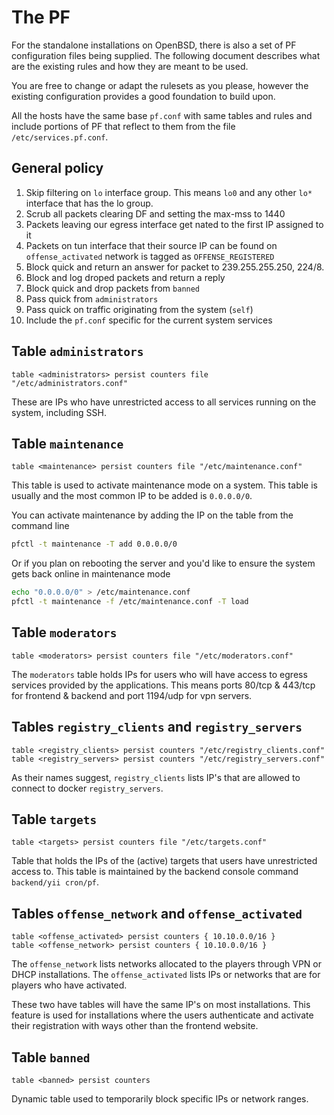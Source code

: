 # The PF
For the standalone installations on OpenBSD, there is also a set of PF
configuration files being supplied. The following document describes what are
the existing rules and how they are meant to be used.

You are free to change or adapt the rulesets as you please, however the
existing configuration provides a good foundation to build upon.

All the hosts have the same base `pf.conf` with same tables and rules and
include portions of PF that reflect to them from the file `/etc/services.pf.conf`.

## General policy
1. Skip filtering on `lo` interface group. This means `lo0` and any other `lo*` interface that has the lo group.
2. Scrub all packets clearing DF and setting the max-mss to 1440
3. Packets leaving our egress interface get nated to the first IP assigned to it
4. Packets on tun interface that their source IP can be found on `offense_activated` network is tagged as `OFFENSE_REGISTERED`
5. Block quick and return an answer for packet to 239.255.255.250, 224/8.
6. Block and log droped packets and return a reply
7. Block quick and drop packets from `banned`
8. Pass quick from `administrators`
9. Pass quick on traffic originating from the system (`self`)
10. Include the `pf.conf` specific for the current system services


## Table `administrators`
```
table <administrators> persist counters file "/etc/administrators.conf"
```

These are IPs who have unrestricted access to all services running on the system, including SSH.

## Table `maintenance`
```
table <maintenance> persist counters file "/etc/maintenance.conf"
```

This table is used to activate maintenance mode on a system. This table is
usually and the most common IP to be added is `0.0.0.0/0`.

You can activate maintenance by adding the IP on the table from the command line
```sh
pfctl -t maintenance -T add 0.0.0.0/0
```

Or if you plan on rebooting the server and you'd like to ensure the system gets back online in maintenance mode
```sh
echo "0.0.0.0/0" > /etc/maintenance.conf
pfctl -t maintenance -f /etc/maintenance.conf -T load
```

## Table `moderators`
```
table <moderators> persist counters file "/etc/moderators.conf"
```
The `moderators` table holds IPs for users who will have access to egress
services provided by the applications. This means ports 80/tcp & 443/tcp for
frontend & backend and port 1194/udp for vpn servers.

## Tables `registry_clients` and `registry_servers`
```
table <registry_clients> persist counters "/etc/registry_clients.conf"
table <registry_servers> persist counters "/etc/registry_servers.conf"
```
As their names suggest, `registry_clients` lists IP's that are allowed to connect to docker `registry_servers`.


## Table `targets`
```
table <targets> persist counters file "/etc/targets.conf"
```

Table that holds the IPs of the (active) targets that users have unrestricted access to. This table is maintained by the backend console command `backend/yii cron/pf`.

## Tables `offense_network` and `offense_activated`
```
table <offense_activated> persist counters { 10.10.0.0/16 }
table <offense_network> persist counters { 10.10.0.0/16 }
```

The `offense_network` lists networks allocated to the players through VPN or DHCP installations. The `offense_activated` lists IPs or networks that are for players who have activated.

These two have tables will have the same IP's on most installations. This feature is used for installations where the users authenticate and activate their registration with ways other than the frontend website.

## Table `banned`
```
table <banned> persist counters
```
Dynamic table used to temporarily block specific IPs or network ranges.
